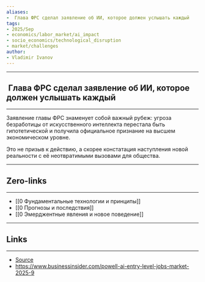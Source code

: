 ```yaml
---
aliases: 
-  Глава ФРС сделал заявление об ИИ, которое должен услышать каждый
tags:
- 2025/Sep
- economics/labor_market/ai_impact
- socio_economics/technological_disruption
- market/challenges
author:
- Vladimir Ivanov
---
```

-----
##   Глава ФРС сделал заявление об ИИ, которое должен услышать каждый
-----
Заявление главы ФРС знаменует собой важный рубеж: угроза безработицы от искусственного интеллекта перестала быть гипотетической и получила официальное признание на высшем экономическом уровне. 

Это не призыв к действию, а скорее констатация наступления новой реальности с её неотвратимыми вызовами для общества.

---
## Zero-links
---
- [[0 Фундаментальные технологии и принципы]]
- [[0 Прогнозы и последствия]]
- [[0 Эмерджентные явления и новое поведение]]

---
## Links
---
- [Source](https://t.me/turboproject/2134)
- https://www.businessinsider.com/powell-ai-entry-level-jobs-market-2025-9